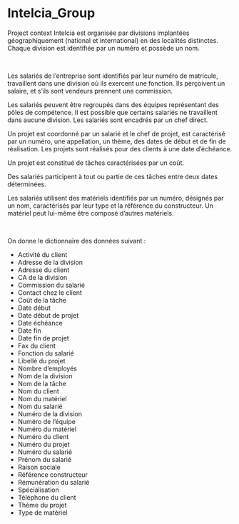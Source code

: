 # Intelcia_Group
Project context
Intelcia est organisée par divisions implantées géographiquement (national et international) en des localités distinctes. Chaque division est identifiée par un numéro et possède un nom.

​

Les salariés de l’entreprise sont identifiés par leur numéro de matricule, travaillent dans une division où ils exercent une fonction. Ils perçoivent un salaire, et s’ils sont vendeurs prennent une commission.

Les salariés peuvent être regroupés dans des équipes représentant des pôles de compétence. Il est possible que certains salariés ne travaillent dans aucune division. Les salariés sont encadrés par un chef direct.

Un projet est coordonné par un salarié et le chef de projet, est caractérisé par un numéro, une appellation, un thème, des dates de début et de fin de réalisation. Les projets sont réalisés pour des clients à une date d’échéance.

Un projet est constitué de tâches caractérisées par un coût.

Des salariés participent à tout ou partie de ces tâches entre deux dates déterminées.

Les salariés utilisent des matériels identifiés par un numéro, désignés par un nom, caractérisés par leur type et la référence du constructeur. Un matériel peut lui-même être composé d’autres matériels.

​

On donne le dictionnaire des données suivant :

- Activité du client
- Adresse de la division
- Adresse du client
- CA de la division
- Commission du salarié
- Contact chez le client
- Coût de la tâche
- Date début
- Date début de projet
- Date échéance
- Date fin
- Date fin de projet
- Fax du client
- Fonction du salarié
- Libellé du projet
- Nombre d’employés
- Nom de la division
- Nom de la tâche
- Nom du client
- Nom du matériel
- Nom du salarié
- Numéro de la division
- Numéro de l’équipe
- Numéro du matériel
- Numéro du client
- Numéro du projet
- Numéro du salarié
- Prénom du salarié
- Raison sociale
- Référence constructeur
- Rémunération du salarié
- Spécialisation
- Téléphone du client
- Thème du projet
- Type de matériel